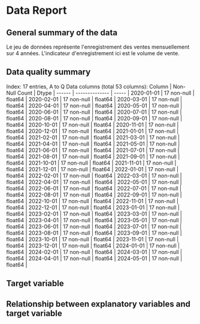 # Data Report

## General summary of the data

Le jeu de données représente l'enregistrement des ventes mensuellement sur 4 années. L'indicateur d'enregistrement ici est le volume de vente.

## Data quality summary

Index: 17 entries, A to Q
Data columns (total 53 columns):
Column    |  Non-Null Count | Dtype  |
------    |  -------------- | -----  |
2020-01-01 | 17 non-null  |   float64 |
2020-02-01 | 17 non-null  |   float64 |
2020-03-01 | 17 non-null  |   float64 |
2020-04-01 | 17 non-null  |   float64 |
2020-05-01 | 17 non-null  |   float64 |
2020-06-01 | 17 non-null  |   float64 |
2020-07-01 | 17 non-null  |   float64 |
2020-08-01 | 17 non-null  |   float64 |
2020-09-01 | 17 non-null  |   float64 |
2020-10-01 | 17 non-null  |   float64 |
2020-11-01 | 17 non-null  |   float64 |
2020-12-01 | 17 non-null  |   float64 |
2021-01-01 | 17 non-null  |   float64 |
2021-02-01 | 17 non-null  |   float64 |
2021-03-01 | 17 non-null  |   float64 |
2021-04-01 | 17 non-null  |   float64 |
2021-05-01 | 17 non-null  |   float64 |
2021-06-01 | 17 non-null  |   float64 |
2021-07-01 | 17 non-null  |   float64 |
2021-08-01 | 17 non-null  |   float64 |
2021-09-01 | 17 non-null  |   float64 |
2021-10-01 | 17 non-null  |   float64 |
2021-11-01 | 17 non-null  |   float64 |
2021-12-01 | 17 non-null  |   float64 |
2022-01-01 | 17 non-null  |   float64 |
2022-02-01 | 17 non-null  |   float64 |
2022-03-01 | 17 non-null  |   float64 |
2022-04-01 | 17 non-null  |   float64 |
2022-05-01 | 17 non-null  |   float64 |
2022-06-01 | 17 non-null  |   float64 |
2022-07-01 | 17 non-null  |   float64 |
2022-08-01 | 17 non-null  |   float64 |
2022-09-01 | 17 non-null  |   float64 |
2022-10-01 | 17 non-null  |   float64 |
2022-11-01 | 17 non-null  |   float64 |
2022-12-01 | 17 non-null  |   float64 |
2023-01-01 | 17 non-null  |   float64 |
2023-02-01 | 17 non-null  |   float64 |
2023-03-01 | 17 non-null  |   float64 |
2023-04-01 | 17 non-null  |   float64 |
2023-05-01 | 17 non-null  |   float64 |
2023-06-01 | 17 non-null  |   float64 |
2023-07-01 | 17 non-null  |   float64 |
2023-08-01 | 17 non-null  |   float64 |
2023-09-01 | 17 non-null  |   float64 |
2023-10-01 | 17 non-null  |   float64 |
2023-11-01 | 17 non-null  |   float64 |
2023-12-01 | 17 non-null  |   float64 |
2024-01-01 | 17 non-null  |   float64 |
2024-02-01 | 17 non-null  |   float64 |
2024-03-01 | 17 non-null  |   float64 |
2024-04-01 | 17 non-null  |   float64 |
2024-05-01 | 17 non-null  |   float64 |

## Target variable

## Relationship between explanatory variables and target variable
